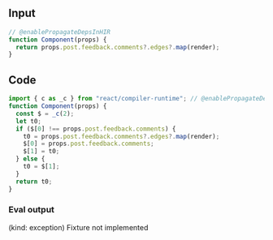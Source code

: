 
## Input

```javascript
// @enablePropagateDepsInHIR
function Component(props) {
  return props.post.feedback.comments?.edges?.map(render);
}

```

## Code

```javascript
import { c as _c } from "react/compiler-runtime"; // @enablePropagateDepsInHIR
function Component(props) {
  const $ = _c(2);
  let t0;
  if ($[0] !== props.post.feedback.comments) {
    t0 = props.post.feedback.comments?.edges?.map(render);
    $[0] = props.post.feedback.comments;
    $[1] = t0;
  } else {
    t0 = $[1];
  }
  return t0;
}

```
      
### Eval output
(kind: exception) Fixture not implemented